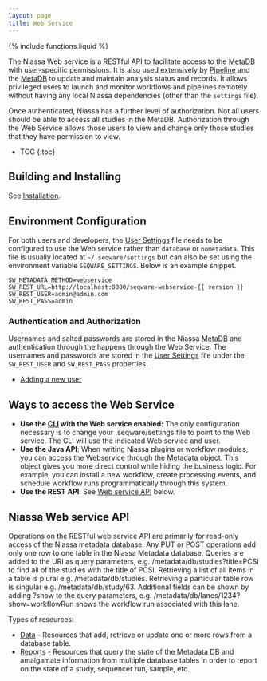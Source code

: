 ```yaml
---
layout: page
title: Web Service
---
```

{% include functions.liquid %}

The Niassa Web service is a RESTful API to facilitate access to the 
[MetaDB]({{version_url}}/metadb) with user-specific permissions. It is also used
extensively by [Pipeline]({{version_url}}/pipeline) and the 
[MetaDB]({{version_url}}/metadb) to update and maintain analysis status and 
records. It allows privileged users to launch and monitor workflows and 
pipelines remotely without having any local Niassa dependencies (other than the 
`settings` file).

Once authenticated, Niassa has a further level of authorization. Not all users 
should be able to access all studies in the MetaDB. Authorization through the 
Web Service allows those users to view and change only those studies that they 
have permission to view.

* TOC
{:toc}

## Building and Installing

See [Installation]({{version_url}}/installation).


## Environment Configuration
For both users and developers, the [User Settings]({{version_url}}/environment/user-configuration)
file needs to be configured to use the Web service rather than `database` or
`nometadata`. This file is usually located at `~/.seqware/settings` but can also be set using the environment variable `SEQWARE_SETTINGS`. Below is an
example snippet.

```
SW_METADATA_METHOD=webservice
SW_REST_URL=http://localhost:8080/seqware-webservice-{{ version }}
SW_REST_USER=admin@admin.com
SW_REST_PASS=admin
```

### Authentication and Authorization

Usernames and salted passwords are stored in the Niassa 
[MetaDB]({{version_url}}/metadb) and authentication through the happens through 
the Web Service. The usernames and passwords are stored in the 
[User Settings]({{version_url}}/environment/user-configuration) file under the
`SW_REST_USER` and `SW_REST_PASS` properties.

* [Adding a new user]()


## Ways to access the Web Service 

* **Use the [CLI]({{version_url}}/CLI) with the Web service enabled:** The only 
  configuration necessary is to change your .seqware/settings file to point to 
  the Web service. The CLI will use the indicated Web service and user.
* **Use the Java API**: When writing Niassa plugins or workflow modules, you can 
  access the Webservice through the 
  [Metadata](https://github.com/oicr-gsi/niassa/blob/develop/seqware-common/src/main/java/net/sourceforge/seqware/common/metadata/Metadata.java) 
  object. This object gives you more direct control while hiding the business 
  logic. For example, you can install a new workflow, create processing events, 
  and schedule workflow runs programmatically through this system.
* **Use the REST API**: See [Web service API](#niassa-web-service-api) below.

## Niassa Web service API

Operations on the RESTful web service API are primarily for read-only access of 
the Niassa metadata database. Any PUT or POST operations add only one row to one
table in the Niassa Metadata database. Queries are added to the URI as query 
parameters, e.g. /metadata/db/studies?title=PCSI to find all of the studies with
the title of PCSI. Retrieving a list of all items in a table is plural 
e.g. /metadata/db/studies. Retrieving a particular table row is singular 
e.g. /metadata/db/study/63. Additional fields can be shown by adding ?show to the query parameters, 
e.g. /metadata/db/lanes/1234?show=workflowRun shows the workflow run associated 
with this lane. 

Types of resources:
* [Data]({{version_url}}/web-service/db) - Resources that add, retrieve or 
  update one or more rows from a database table.
* [Reports]({{version_url}}/web-service/report) - Resources that query the 
  state of the Metadata DB and amalgamate information from multiple database 
  tables in order to report on the state of a study, sequencer run, sample, etc. 


